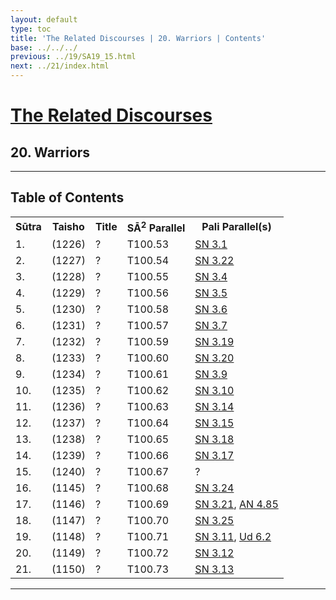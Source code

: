 ```yaml
---
layout: default
type: toc
title: 'The Related Discourses | 20. Warriors | Contents'
base: ../../../
previous: ../19/SA19_15.html
next: ../21/index.html
---
```


<h1><a href="../index.html">The Related Discourses</a></h1>
<h2>20. Warriors</h2>

<hr/>

<h2>Table of Contents</h2>

<table class="ma-toc">
  <th>Sūtra</th>
  <th>Taisho</th>
  <th>Title</th>
  <th>SĀ<sup>2</sup> Parallel</th>
  <th>Pali Parallel(s)</th>

  <tr>
    <td>1.</td>
    <td>(1226)</td>
    <td><a href="SA20_1.html"></a>?</td>
    <td>T100.53</td>
    <td><a href="https://suttacentral.net/sn3.1" target="_blank">SN 3.1</a></td>
  </tr>
  <tr>
    <td>2.</td>
    <td>(1227)</td>
    <td><a href="SA20_2.html"></a>?</td>
    <td>T100.54</td>
    <td><a href="https://suttacentral.net/sn3.22" target="_blank">SN 3.22</a></td>
  </tr>
  <tr>
    <td>3.</td>
    <td>(1228)</td>
    <td><a href="SA20_3.html"></a>?</td>
    <td>T100.55</td>
    <td><a href="https://suttacentral.net/sn3.4" target="_blank">SN 3.4</a></td>
  </tr>
  <tr>
    <td>4.</td>
    <td>(1229)</td>
    <td><a href="SA20_4.html"></a>?</td>
    <td>T100.56</td>
    <td><a href="https://suttacentral.net/sn3.5" target="_blank">SN 3.5</a></td>
  </tr>
  <tr>
    <td>5.</td>
    <td>(1230)</td>
    <td><a href="SA20_5.html"></a>?</td>
    <td>T100.58</td>
    <td><a href="https://suttacentral.net/sn3.6" target="_blank">SN 3.6</a></td>
  </tr>
  <tr>
    <td>6.</td>
    <td>(1231)</td>
    <td><a href="SA20_6.html"></a>?</td>
    <td>T100.57</td>
    <td><a href="https://suttacentral.net/sn3.7" target="_blank">SN 3.7</a></td>
  </tr>
  <tr>
    <td>7.</td>
    <td>(1232)</td>
    <td><a href="SA20_7.html"></a>?</td>
    <td>T100.59</td>
    <td><a href="https://suttacentral.net/sn3.19" target="_blank">SN 3.19</a></td>
  </tr>
  <tr>
    <td>8.</td>
    <td>(1233)</td>
    <td><a href="SA20_8.html"></a>?</td>
    <td>T100.60</td>
    <td><a href="https://suttacentral.net/sn3.20" target="_blank">SN 3.20</a></td>
  </tr>
  <tr>
    <td>9.</td>
    <td>(1234)</td>
    <td><a href="SA20_9.html"></a>?</td>
    <td>T100.61</td>
    <td><a href="https://suttacentral.net/sn3.9" target="_blank">SN 3.9</a></td>
  </tr>
  <tr>
    <td>10.</td>
    <td>(1235)</td>
    <td><a href="SA20_10.html"></a>?</td>
    <td>T100.62</td>
    <td><a href="https://suttacentral.net/sn3.10" target="_blank">SN 3.10</a></td>
  </tr>
  <tr>
    <td>11.</td>
    <td>(1236)</td>
    <td><a href="SA20_11.html"></a>?</td>
    <td>T100.63</td>
    <td><a href="https://suttacentral.net/sn3.14" target="_blank">SN 3.14</a></td>
  </tr>
  <tr>
    <td>12.</td>
    <td>(1237)</td>
    <td><a href="SA20_12.html"></a>?</td>
    <td>T100.64</td>
    <td><a href="https://suttacentral.net/sn3.15" target="_blank">SN 3.15</a></td>
  </tr>
  <tr>
    <td>13.</td>
    <td>(1238)</td>
    <td><a href="SA20_13.html"></a>?</td>
    <td>T100.65</td>
    <td><a href="https://suttacentral.net/sn3.18" target="_blank">SN 3.18</a></td>
  </tr>
  <tr>
    <td>14.</td>
    <td>(1239)</td>
    <td><a href="SA20_14.html"></a>?</td>
    <td>T100.66</td>
    <td><a href="https://suttacentral.net/sn3.17" target="_blank">SN 3.17</a></td>
  </tr>
  <tr>
    <td>15.</td>
    <td>(1240)</td>
    <td><a href="SA20_15.html"></a>?</td>
    <td>T100.67</td>
    <td><a href="https://suttacentral.net/" target="_blank"></a>?</td>
  </tr>

  <tr>
    <td>16.</td>
    <td>(1145)</td>
    <td><a href="SA20_16.html"></a>?</td>
    <td>T100.68</td>
    <td><a href="https://suttacentral.net/sn3.24" target="_blank">SN 3.24</a></td>
  </tr>
  <tr>
    <td>17.</td>
    <td>(1146)</td>
    <td><a href="SA20_17.html"></a>?</td>
    <td>T100.69</td>
    <td><a href="https://suttacentral.net/sn3.21" target="_blank">SN 3.21</a>, <a href="https://suttacentral.net/an4.85" target="_blank">AN 4.85</a></td>
  </tr>
  <tr>
    <td>18.</td>
    <td>(1147)</td>
    <td><a href="SA20_18.html"></a>?</td>
    <td>T100.70</td>
    <td><a href="https://suttacentral.net/sn3.25" target="_blank">SN 3.25</a></td>
  </tr>
  <tr>
    <td>19.</td>
    <td>(1148)</td>
    <td><a href="SA20_19.html"></a>?</td>
    <td>T100.71</td>
    <td><a href="https://suttacentral.net/sn3.11" target="_blank">SN 3.11</a>, <a href="https://suttacentral.net/ud6.2" target="_blank">Ud 6.2</a></td>
  </tr>
  <tr>
    <td>20.</td>
    <td>(1149)</td>
    <td><a href="SA20_20.html"></a>?</td>
    <td>T100.72</td>
    <td><a href="https://suttacentral.net/sn3.12" target="_blank">SN 3.12</a></td>
  </tr>
  <tr>
    <td>21.</td>
    <td>(1150)</td>
    <td><a href="SA20_21.html"></a>?</td>
    <td>T100.73</td>
    <td><a href="https://suttacentral.net/sn3.13" target="_blank">SN 3.13</a></td>
  </tr>
  </table>

<hr/>